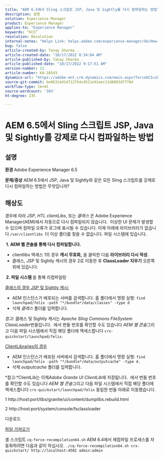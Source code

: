 ```yaml
---
title: "AEM 6.5에서 Sling 스크립트 JSP, Java 및 Sightly를 다시 컴파일하는 방법"
description: 설명
solution: Experience Manager
product: Experience Manager
applies-to: "Experience Manager"
keywords: “KCS”
resolution: Resolution
internal-notes: "Helpx Link: helpx.adobe.com/experience-manager/kb/How-to-force-a-recompilation-of-all-Sling-scripts-jsps-java-sightly-on-AEM-6-4.html"
bug: false
article-created-by: Tanay Sharma .
article-created-date: "10/17/2022 8:34:04 AM"
article-published-by: Tanay Sharma .
article-published-date: "10/17/2022 9:17:51 AM"
version-number: 12
article-number: KA-16543
dynamics-url: "https://adobe-ent.crm.dynamics.com/main.aspx?forceUCI=1&pagetype=entityrecord&etn=knowledgearticle&id=3e907074-f64d-ed11-bba2-0022480868ff"
source-git-commit: be06314d14712754cd521e91aec11d8093d7f78d
workflow-type: tm+mt
source-wordcount: '303'
ht-degree: 23%

---
```


# AEM 6.5에서 Sling 스크립트 JSP, Java 및 Sightly를 강제로 다시 컴파일하는 방법

## 설명

<b>환경</b>
Adobe Experience Manager 6.5


<b>문제/증상</b>
AEM 6.5에서 JSP, Java 및 Sightly와 같은 모든 Sling 스크립트를 강제로 다시 컴파일하는 방법은 무엇입니까?


## 해상도


경우에 따라 *JSP*, *HTL clientLibs*, 또는 *클래스* 은 Adobe Experience Manager(AEM)에서 자동으로 다시 컴파일되지 않습니다.  이상한 UI 문제가 발생할 수 있으며 컴파일 오류가 로그에 표시될 수 있습니다. 이제 아래에 라이브러리가 없습니다 `/var/clientlibs `더 이상 폴더를 찾을 수 없습니다. 파일 시스템에 있습니다.

<b> 1. AEM 웹 콘솔을 통해 다시 컴파일합니다.</b>

- clientlibs 액세스 1의 경우 <b>캐시 무효화,</b> 을 클릭한 다음 <b>라이브러리 다시 작성</b>.
- 클래스, JSP 및 Sightly 캐시의 경우 2로 이동한 후 <b>ClassLoader 지우기</b> 오른쪽 위에 있습니다.


<b> 2. 파일 시스템 </b>을 통해 리컴파일링

<u>클래스의 경우 JSP 및 Sightly 캐시:</u>

- AEM 인스턴스가 배포되는 서버를 검색합니다. 홈 폴더에서 명령 실행: `find launchpad/felix -path "*/bundle*/data/classes" -type d`
- 삭제 *클래스* 폴더를 입력합니다.


*참고:* 클래스 및 Sightly 캐시는 *Apache Sling Commons FileSystem ClassLoader*&#x200B;번들입니다.  에서 번들 번호를 확인할 수도 있습니다 *AEM 웹 콘솔*&#x200B;그리고 다음 파일 시스템에서 직접 해당 폴더에 액세스합니다 `crx-quickstart/launchpad/felix`.



<u>ClientLibraries의 경우</u>

- AEM 인스턴스가 배포된 서버에서 검색합니다. 홈 폴더에서 명령 실행: `find launchpad/felix -path "*/bundle*/data/outputcache" -type d.`
- 삭제 *outputcache* 폴더를 입력합니다.


*참고:*ClientLib는 이제&#x200B;*Adobe Granite UI ClientLib*&#x200B;에 저장됩니다.  에서 번들 번호를 확인할 수도 있습니다 *AEM 웹 콘솔*&#x200B;그리고 다음 파일 시스템에서 직접 해당 폴더에 액세스합니다 `crx-quickstart/launchpad/felix` 동일한 번들 아래로 이동했습니다.



1 http://host:port/libs/granite/ui/content/dumplibs.rebuild.html

2 http://host:port/system/console/fsclassloader



다운로드

[파일 가져오기](https://helpx.adobe.com/content/dam/help/en/experience-manager/kb/How-to-force-a-recompilation-of-all-Sling-scripts-jsps-java-sightly-on-AEM-6-4/_jcr_content/main-pars/download_section/download-1/cq-force-recompilation64.zip "cq-force-recompilation64.zip")

셸 스크립트 `cq-force-recompilation64.sh` AEM 6.4에서 재컴파일 프로세스를 자동화하려면 다음과 같이 하십시오. `./cq-force-recompilation64.sh crx-quickstart/ http://localhost:4502 admin:admin`
